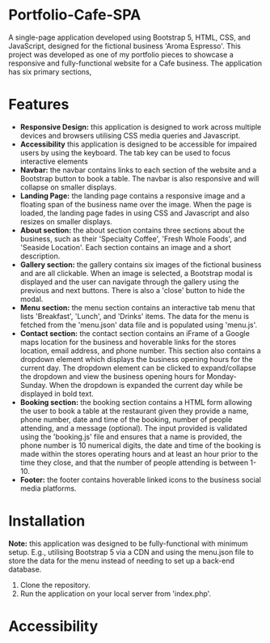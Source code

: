 # Portfolio-Cafe-SPA

A single-page application developed using Bootstrap 5, HTML, CSS, and JavaScript, designed for the fictional business 'Aroma Espresso'. This project was developed as one of my portfolio pieces to showcase a responsive and fully-functional website for a Cafe business. The application has six primary sections, 

# Features
- **Responsive Design:** this application is designed to work across multiple devices and browsers utilising CSS media queries and Javascript.
- **Accessibility** this application is designed to be accessible for impaired users by using the keyboard. The tab key can be used to focus interactive elements 
- **Navbar:** the navbar contains links to each section of the website and a Bootstrap button to book a table. The navbar is also responsive and will collapse on smaller displays. 
- **Landing Page:** the landing page contains a responsive image and a floating span of the business name over the image. When the page is loaded, the landing page fades in using CSS and Javascript and also resizes on smaller displays.
- **About section:** the about section contains three sections about the business, such as their 'Specialty Coffee', 'Fresh Whole Foods', and 'Seaside Location'. Each section contains an image and a short description.
- **Gallery section:** the gallery contains six images of the fictional business and are all clickable. When an image is selected, a Bootstrap modal is displayed and the user can navigate through the gallery using the previous and next buttons. There is also a 'close' button to hide the modal. 
- **Menu section:** the menu section contains an interactive tab menu that lists 'Breakfast', 'Lunch', and 'Drinks' items. The data for the menu is fetched from the 'menu.json' data file and is populated using 'menu.js'.
- **Contact section:** the contact section contains an iFrame of a Google maps location for the business and hoverable links for the stores location, email address, and phone number. This section also contains a dropdown element which displays the business opening hours for the current day. The dropdown element can be clicked to expand/collapse the dropdown and view the business opening hours for Monday-Sunday. When the dropdown is expanded the current day while be displayed in bold text.
- **Booking section:** the booking section contains a HTML form allowing the user to book a table at the restaurant given they provide a name, phone number, date and time of the booking, number of people attending, and a message (optional). The input provided is validated using the 'booking.js' file and ensures that a name is provided, the phone number is 10 numerical digits, the date and time of the booking is made within the stores operating hours and at least an hour prior to the time they close, and that the number of people attending is between 1-10.
- **Footer:** the footer contains hoverable linked icons to the business social media platforms.

# Installation
**Note:** this application was designed to be fully-functional with minimum setup. E.g., utilising Bootstrap 5 via a CDN and using the menu.json file to store the data for the menu instead of needing to set up a back-end database. 
1. Clone the repository.
2. Run the application on your local server from 'index.php'.

# Accessibility
